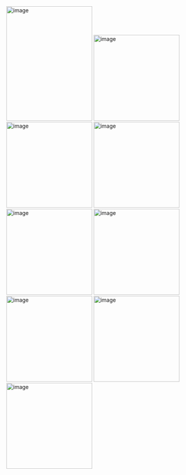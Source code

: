 <img width="225" height="300" alt="image" src="https://github.com/user-attachments/assets/9923e617-7c6c-4de2-bc00-2e8a85b52575" />
<img width="225" height="225" alt="image" src="https://github.com/user-attachments/assets/2dcd9a2b-c289-45eb-a55c-34f8bbb33de1" />
<img width="225" height="225" alt="image" src="https://github.com/user-attachments/assets/e06664f6-f3ac-492c-ad80-4af774419d8e" />
<img width="225" height="225" alt="image" src="https://github.com/user-attachments/assets/65a9a3c5-3e96-4f62-aac0-baacb1ed9351" />
<img width="225" height="225" alt="image" src="https://github.com/user-attachments/assets/a64ba535-2d85-4b36-8446-ecf5f430c696" />
<img width="225" height="225" alt="image" src="https://github.com/user-attachments/assets/032a0102-c149-4de3-8969-36618dd58d5e" />
<img width="225" height="225" alt="image" src="https://github.com/user-attachments/assets/5e1c4dde-cb54-4d9e-9c0c-1dfd50af94ee" />
<img width="225" height="225" alt="image" src="https://github.com/user-attachments/assets/7d3301b9-43cd-4dc1-b284-8bcb31e607ab" />
<img width="225" height="225" alt="image" src="https://github.com/user-attachments/assets/e729d177-9cac-406c-8bff-ccb9f562aa1a" />



